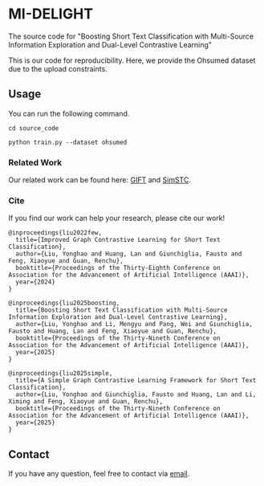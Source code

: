 # MI-DELIGHT
The source code for "Boosting Short Text Classification with Multi-Source Information Exploration and Dual-Level Contrastive Learning"

This is our code for reproducibility. Here, we provide the Ohsumed dataset due to the upload constraints.

## Usage
You can run the following command.

```
cd source_code
```

```
python train.py --dataset ohsumed
```
### Related Work
Our related work can be found here: [GIFT](https://github.com/KEAML-JLU/GIFT) and [SimSTC](https://github.com/KEAML-JLU/SimSTC).
### Cite
If you find our work can help your research, please cite our work! <br>

```
@inproceedings{liu2022few,
  title={Improved Graph Contrastive Learning for Short Text Classification},
  author={Liu, Yonghao and Huang, Lan and Giunchiglia, Fausto and Feng, Xiaoyue and Guan, Renchu},
  booktitle={Proceedings of the Thirty-Eighth Conference on Association for the Advancement of Artificial Intelligence (AAAI)},
  year={2024}
}
```

```
@inproceedings{liu2025boosting,
  title={Boosting Short Text Classification with Multi-Source Information Exploration and Dual-Level Contrastive Learning},
  author={Liu, Yonghao and Li, Mengyu and Pang, Wei and Giunchiglia, Fausto and Huang, Lan and Feng, Xiaoyue and Guan, Renchu},
  booktitle={Proceedings of the Thirty-Nineth Conference on Association for the Advancement of Artificial Intelligence (AAAI)},
  year={2025}
}
```
```
@inproceedings{liu2025simple,
  title={A Simple Graph Contrastive Learning Framework for Short Text Classification},
  author={Liu, Yonghao and Giunchiglia, Fausto and Huang, Lan and Li, Ximing and Feng, Xiaoyue and Guan, Renchu},
  booktitle={Proceedings of the Thirty-Nineth Conference on Association for the Advancement of Artificial Intelligence (AAAI)},
  year={2025}
}
```

## Contact
If you have any question, feel free to contact via [email](yonghao20@mails.jlu.edu.cn).
